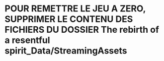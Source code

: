 # POUR REMETTRE LE JEU A ZERO, SUPPRIMER LE CONTENU DES FICHIERS DU DOSSIER The rebirth of a resentful spirit_Data/StreamingAssets
